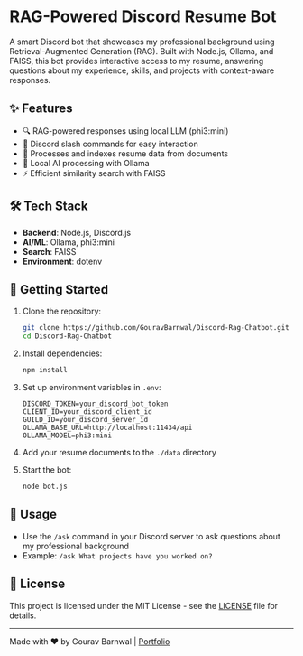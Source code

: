 # RAG-Powered Discord Resume Bot

A smart Discord bot that showcases my professional background using Retrieval-Augmented Generation (RAG). Built with Node.js, Ollama, and FAISS, this bot provides interactive access to my resume, answering questions about my experience, skills, and projects with context-aware responses.

## ✨ Features

- 🔍 RAG-powered responses using local LLM (phi3:mini)
- 🤖 Discord slash commands for easy interaction
- 📄 Processes and indexes resume data from documents
- 🚀 Local AI processing with Ollama
- ⚡ Efficient similarity search with FAISS

## 🛠️ Tech Stack

- **Backend**: Node.js, Discord.js
- **AI/ML**: Ollama, phi3:mini
- **Search**: FAISS
- **Environment**: dotenv

## 🚀 Getting Started

1. Clone the repository:
   ```bash
   git clone https://github.com/GouravBarnwal/Discord-Rag-Chatbot.git
   cd Discord-Rag-Chatbot
   ```

2. Install dependencies:
   ```bash
   npm install
   ```

3. Set up environment variables in `.env`:
   ```
   DISCORD_TOKEN=your_discord_bot_token
   CLIENT_ID=your_discord_client_id
   GUILD_ID=your_discord_server_id
   OLLAMA_BASE_URL=http://localhost:11434/api
   OLLAMA_MODEL=phi3:mini
   ```

4. Add your resume documents to the `./data` directory

5. Start the bot:
   ```bash
   node bot.js
   ```

## 🤖 Usage

- Use the `/ask` command in your Discord server to ask questions about my professional background
- Example: `/ask What projects have you worked on?`

## 📝 License

This project is licensed under the MIT License - see the [LICENSE](LICENSE) file for details.

---

Made with ❤️ by Gourav Barnwal | [Portfolio](https://gouravs-portfolio.vercel.app/)
